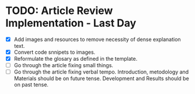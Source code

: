 # TODO: Article Review Implementation - Last Day

- [x] Add images and resources to remove necessity of dense explanation text.
- [x] Convert code snnipets to images.
- [x] Reformulate the glosary as defined in the template.
- [ ] Go through the article fixing small things.
- [ ] Go through the article fixing verbal tempo. Introduction, metodology and Materials should be on future tense. Development and Results should be on past tense.
